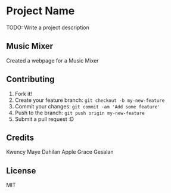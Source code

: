# Project Name

TODO: Write a project description

## Music Mixer

Created a webpage for a Music Mixer


## Contributing

1. Fork it!
2. Create your feature branch: `git checkout -b my-new-feature`
3. Commit your changes: `git commit -am 'Add some feature'`
4. Push to the branch: `git push origin my-new-feature`
5. Submit a pull request :D



## Credits

Kwency Maye Dahilan 
Apple Grace Gesalan

## License

MIT